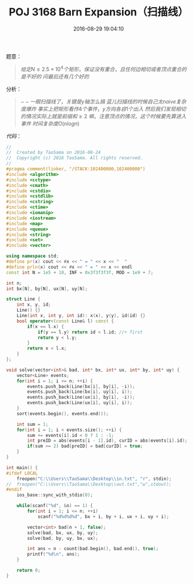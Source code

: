 ﻿---
title: POJ 3168 Barn Expansion（扫描线）
categories:
  - 计算几何
  - 扫描线
  - 
tags:
  - 扫描线
  - 
  - 
date: 2016-08-29 19:04:10
toc: 
---

题意： 
>$给定N\le 2.5\times 10^4个矩形，保证没有重合，且任何边相切或者顶点重合的是不好的$
$问最后还有几个好的$

<!-- more -->
分析：
>$- - 一眼扫描线了，关键是y轴怎么搞$
$蓝儿扫描线的时候自己太naive复杂度爆炸$
$事实上把矩形看作4个事件，y方向各自1个出入$
$然后我们发现相切的情况实际上就是前缀和\ge 2$
$嘛，注意顶点的情况，这个时候要先算进入事件$
$时间复杂度O(nlogn)$

$代码：$
```cpp
//
//  Created by TaoSama on 2016-08-24
//  Copyright (c) 2016 TaoSama. All rights reserved.
//
#pragma comment(linker, "/STACK:102400000,102400000")
#include <algorithm>
#include <cctype>
#include <cmath>
#include <cstdio>
#include <cstdlib>
#include <cstring>
#include <ctime>
#include <iomanip>
#include <iostream>
#include <map>
#include <queue>
#include <string>
#include <set>
#include <vector>

using namespace std;
#define pr(x) cout << #x << " = " << x << "  "
#define prln(x) cout << #x << " = " << x << endl
const int N = 1e5 + 10, INF = 0x3f3f3f3f, MOD = 1e9 + 7;

int n;
int bx[N], by[N], ux[N], uy[N];

struct Line {
    int x, y, id;
    Line() {}
    Line(int x, int y, int id): x(x), y(y), id(id) {}
    bool operator<(const Line& l) const {
        if(x == l.x) {
            if(y == l.y) return id < l.id; //+ first
            return y < l.y;
        }
        return x < l.x;
    }
};

void solve(vector<int>& bad, int* bx, int* ux, int* by, int* uy) {
    vector<Line> events;
    for(int i = 1; i <= n; ++i) {
        events.push_back(Line(bx[i], by[i], -i));
        events.push_back(Line(bx[i], uy[i], i));
        events.push_back(Line(ux[i], by[i], -i));
        events.push_back(Line(ux[i], uy[i], i));
    }
    sort(events.begin(), events.end());

    int sum = 1;
    for(int i = 1; i < events.size(); ++i) {
        sum += events[i].id < 0 ? 1 : -1;
        int preID = abs(events[i - 1].id), curID = abs(events[i].id);
        if(sum >= 2) bad[preID] = bad[curID] = true;
    }
}

int main() {
#ifdef LOCAL
    freopen("C:\\Users\\TaoSama\\Desktop\\in.txt", "r", stdin);
//  freopen("C:\\Users\\TaoSama\\Desktop\\out.txt","w",stdout);
#endif
    ios_base::sync_with_stdio(0);

    while(scanf("%d", &n) == 1) {
        for(int i = 1; i <= n; ++i)
            scanf("%d%d%d%d", bx + i, by + i, ux + i, uy + i);

        vector<int> bad(n + 1, false);
        solve(bad, bx, ux, by, uy);
        solve(bad, by, uy, bx, ux);

        int ans = n - count(bad.begin(), bad.end(), true);
        printf("%d\n", ans);
    }

    return 0;
}
```